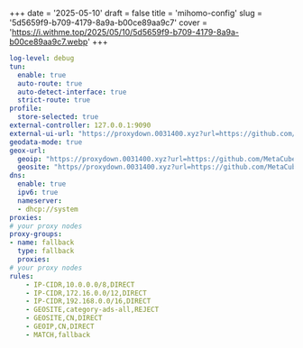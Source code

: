 +++
date = '2025-05-10'
draft = false
title = 'mihomo-config'
slug = '5d5659f9-b709-4179-8a9a-b00ce89aa9c7'
cover = 'https://i.withme.top/2025/05/10/5d5659f9-b709-4179-8a9a-b00ce89aa9c7.webp'
+++
```yaml
log-level: debug
tun:
  enable: true
  auto-route: true
  auto-detect-interface: true
  strict-route: true
profile:
  store-selected: true
external-controller: 127.0.0.1:9090
external-ui-url: "https://proxydown.0031400.xyz?url=https://github.com/MetaCubeX/metacubexd/archive/refs/heads/gh-pages.zip"
geodata-mode: true
geox-url:
  geoip: "https://proxydown.0031400.xyz?url=https://github.com/MetaCubeX/meta-rules-dat/releases/download/latest/geoip.dat"
  geosite: "https//proxydown.0031400.xyz?url=https://github.com/MetaCubeX/meta-rules-dat/releases/download/latest/geosite.dat"
dns:
  enable: true
  ipv6: true
  nameserver:
  - dhcp://system
proxies:
# your proxy nodes
proxy-groups:
- name: fallback
  type: fallback
  proxies:
# your proxy nodes
rules:
    - IP-CIDR,10.0.0.0/8,DIRECT
    - IP-CIDR,172.16.0.0/12,DIRECT
    - IP-CIDR,192.168.0.0/16,DIRECT
    - GEOSITE,category-ads-all,REJECT
    - GEOSITE,CN,DIRECT
    - GEOIP,CN,DIRECT
    - MATCH,fallback
```